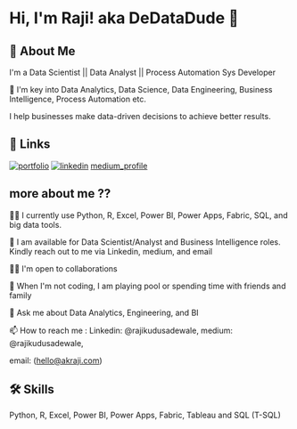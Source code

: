 # Hi, I'm Raji! aka DeDataDude 👋

## 🚀 About Me
I'm a Data Scientist || Data Analyst || Process Automation Sys Developer

👀 I'm key into Data Analytics, Data Science, Data Engineering, Business Intelligence, Process Automation etc.

I help businesses make data-driven decisions to achieve better results.

## 🔗 Links
[![portfolio](https://img.shields.io/badge/my_portfolio-000?style=for-the-badge&logo=ko-fi&logoColor=white)](https://akraji.com/)
[![linkedin](https://img.shields.io/badge/linkedin-0A66C2?style=for-the-badge&logo=linkedin&logoColor=white)](https://www.linkedin.com/in/kudus-adewale-raji-65a400134/)
[medium_profile](https://medium.com/@rajikudusadewale)


## more about me ??
👩‍💻 I currently use Python, R, Excel, Power BI, Power Apps, Fabric, SQL, and big data tools.

💞️ I am available for Data Scientist/Analyst and Business Intelligence roles. Kindly reach out to me via Linkedin, medium, and email

👯‍♀️ I'm open to collaborations

🎥 When I'm not coding, I am playing pool or spending time with friends and family 

💬 Ask me about Data Analytics, Engineering, and BI

📫 How to reach me : Linkedin: @rajikudusadewale, medium: @rajikudusadewale, 

email: (hello@akraji.com)

## 🛠 Skills
Python, R, Excel, Power BI, Power Apps, Fabric, Tableau and SQL (T-SQL)
